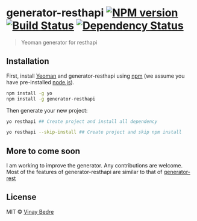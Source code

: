 # generator-resthapi [![NPM version][npm-image]][npm-url] [![Build Status][travis-image]][travis-url] [![Dependency Status][daviddm-image]][daviddm-url]
> Yeoman generator for resthapi

## Installation

First, install [Yeoman](http://yeoman.io) and generator-resthapi using [npm](https://www.npmjs.com/) (we assume you have pre-installed [node.js](https://nodejs.org/)).

```bash
npm install -g yo
npm install -g generator-resthapi
```

Then generate your new project:

```bash
yo resthapi ## Create project and install all dependency

yo resthapi --skip-install ## Create project and skip npm install
```

## More to come soon

I am working to improve the generator. Any contributions are welcome. Most of the features of generator-resthapi are similar to that of [generator-rest](https://github.com/diegohaz/rest)

## License

MIT © [Vinay Bedre]()


[npm-image]: https://badge.fury.io/js/generator-resthapi.svg
[npm-url]: https://npmjs.org/package/generator-resthapi
[travis-image]: https://travis-ci.org/vinaybedre/generator-resthapi.svg?branch=master
[travis-url]: https://travis-ci.org/vinaybedre/generator-resthapi
[daviddm-image]: https://david-dm.org/vinaybedre/generator-resthapi.svg?theme=shields.io
[daviddm-url]: https://david-dm.org/vinaybedre/generator-resthapi
